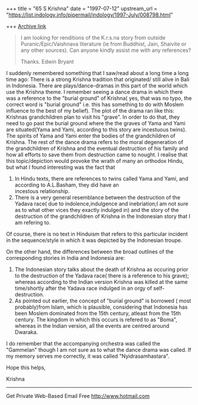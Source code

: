 +++
title = "65 S Krishna"
date = "1997-07-12"
upstream_url = "https://list.indology.info/pipermail/indology/1997-July/008798.html"

+++
[Archive link](https://list.indology.info/pipermail/indology/1997-July/008798.html)




>I am looking for renditions of the K.r.s.na story from outside
>Puranic/Epic/Vaishnava literature (ie from Buddhist, Jain, Shaivite or 
any
>other sources).
>Can anyone kindly assist me with any references?   
>
>Thanks.   Edwin Bryant

 I suddenly remembered something that I saw/read about a long time a 
long time ago: There is a  strong Krishna tradition that originated/ 
still alive in Bali in Indonesia.
There are plays/dance-dramas in this part of the world which use the 
Krishna theme. I remember seeing a dance drama in which there was a 
reference to the "burial ground" of Krishna( yes, that was no typo, the 
correct word is "burial ground" i.e. this has something to do with 
Moslem influence to the best of my belief). 
  The plot of the drama ran like this: Krishnas grandchildren plan to 
visit his "grave". In order to do that, they need to go past the burial 
ground where the the graves of Yama and Yami are situated(Yama and Yami, 
according to this story are incestuous twins). The spirits of Yama and 
Yami enter the bodies of the grandchildren of Krishna. The rest of the 
dance drama refers to the moral degeneration of the grandchildren of 
Krishna and the eventual destruction of his family and how all efforts 
to save them from destruction came to nought.
  I realise that this topic/depiction would provoke the wrath of many an 
orthodox Hindu, but what I found interesting was the fact that
1. In Hindu texts, there are references to twins called
   Yama and Yami, and according to A.L.Basham, they did have an    
incestous relationship.
2. There is a very general resemblance between the destruction of the 
Yadava race( due to indolence,indulgence and inebriation;I am not sure 
as to what other vices they exactly indulged in) and the story of the 
destruction of the grandchildren of Krishna in the Indonesian story that 
I am refering to.

Of course, there is no text in Hinduism that refers to this particular 
incident in the sequence/style in which it was depicted by the 
Indonesian troupe.

On the other hand, the differences  between the broad outlines of the 
corresponding stories in India and Indonesia are:
1. The Indonesian story talks about the death of Krishna as occuring 
prior to the destruction of the Yadava race( there is a reference to his 
grave); whereas according to the Indian version Krishna was killed
at the same time/shortly after the Yadava race indulged in an orgy of 
self-destruction.
2. As pointed out earlier, the concept of "burial ground" is borrowed ( 
most probably)from Islam, which is plausible, considering that Indonesia 
has been Moslem dominated from the 15th century, atleast from the 15th 
century. The kingdom in which this occurs is refered to as "Boma", 
whereas in the Indian version, all the events are centred around 
Dwaraka.

 I do remember that the accompanying orchestra was called the "Gammelan" 
though I am not sure as to what the dance drama was called. If my memory 
serves me correctly, it was called "Nyidrasamhastara".

Hope this helps,

Krishna

_______________________________________________________
Get Private Web-Based Email Free http://www.hotmail.com




